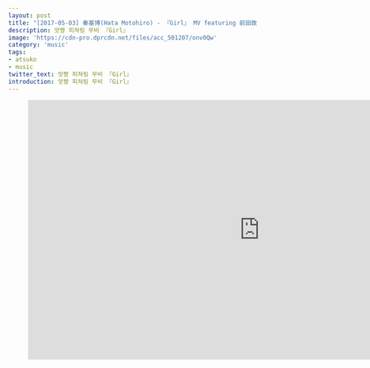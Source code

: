 ```yaml
---
layout: post
title: "[2017-05-03] 秦基博(Hata Motohiro) - 『Girl』 MV featuring 前田敦子"
description: 앗짱 피쳐링 무비 『Girl』
image: 'https://cdn-pro.dprcdn.net/files/acc_501207/onv0Qw'
category: 'music'
tags:
- atsuko
- music
twitter_text: 앗짱 피쳐링 무비 『Girl』
introduction: 앗짱 피쳐링 무비 『Girl』
---
```

<figure class="video_container">
<iframe width="936" height="526" src="https://serviceapi.nmv.naver.com/flash/convertIframeTag.nhn?vid=16213DB8806EDDB34BCCA26D7F39FD5EFBC1&outKey=V1274da33f0d75e98acc80af7884589909a7f49dfb75af2c240ad0af7884589909a7f" frameborder="no" scrolling="no" webkitallowfullscreen mozallowfullscreen allowfullscreen></iframe>
</figure>
